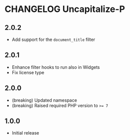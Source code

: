 # CHANGELOG Uncapitalize-P

## 2.0.2
* Add support for the `document_title` filter

## 2.0.1
* Enhance filter hooks to run also in Widgets
* Fix license type

## 2.0.0
* (breaking) Updated namespace
* (breaking) Raised required PHP version to `>= 7`

## 1.0.0

* Initial release
